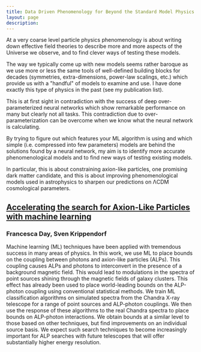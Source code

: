 ```yaml
---
title: Data Driven Phenomenology for Beyond the Standard Model Physics
layout: page
description: 
---
```

At a very coarse level particle physics phenomenology is about writing down effective field theories to describe more and more aspects of the Universe we observe, and to find clever ways of testing these models.

The way we typically come up with new models seems rather baroque as we use more or less the same tools of well-defined building blocks for decades (symmetries, extra-dimensions, power-law scalings, etc.) which provide us with a "handful" of models to examine and use. I have done exactly this type of physics in the past (see my publication list).

This is at first sight in contradiction with the success of deep over-parameterized neural networks which show remarkable performance on many but clearly not all tasks. This contradiction due to over-parameterization can be overcome when we know what the neural network is calculating.

By trying to figure out which features your ML algorithm is using and which simple (i.e. compressed into few parameters) models are behind the solutions found by a neural network, my aim is to identify more accurate phenomenological models and to find new ways of testing existing models.

In particular, this is about constraining axion-like particles, one promising dark matter candidate, and this is about improving phenomenological models used in astrophysics to sharpen our predictions on &Lambda;CDM cosmological parameters.


## [Accelerating the search for Axion-Like Particles with machine learning](https://arxiv.org/abs/1907.07642)
### Francesca Day, Sven Krippendorf

Machine learning (ML) techniques have been applied with tremendous success in many areas of physics. In this work, we use ML to place bounds on the coupling between photons and axion-like particles (ALPs). This coupling causes ALPs and photons to interconvert in the presence of a background magnetic field. This would lead to modulations in the spectra of point sources shining through the magnetic fields of galaxy clusters. This effect has already been used to place world-leading bounds on the ALP-photon coupling using conventional statistical methods. We train ML classification algorithms on simulated spectra from the Chandra X-ray telescope for a range of point sources and ALP-photon couplings. We then use the response of these algorithms to the real Chandra spectra to place bounds on ALP-photon interactions. We obtain bounds at a similar level to those based on other techniques, but find improvements on an individual source basis. We expect such search techniques to become increasingly important for ALP searches with future telescopes that will offer substantially higher energy resolution.
